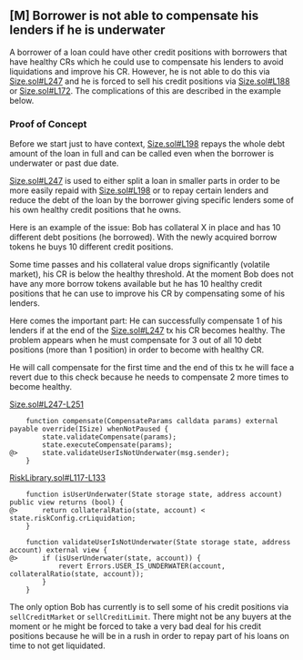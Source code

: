 ## [M] Borrower is not able to compensate his lenders if he is underwater

A borrower of a loan could have other credit positions with borrowers that have healthy CRs which he could use to compensate his lenders to avoid liquidations and improve his CR. However, he is not able to do this via [Size.sol#L247](repos/2024-06-size/src/Size.sol) and he is forced to sell his credit positions via [Size.sol#L188](repos/2024-06-size/src/Size.sol) or [Size.sol#L172](repos/2024-06-size/src/Size.sol). The complications of this are described in the example below.

### Proof of Concept

Before we start just to have context, [Size.sol#L198](repos/2024-06-size/src/Size.sol) repays the whole debt amount of the loan in full and can be called even when the borrower is underwater or past due date.

[Size.sol#L247](repos/2024-06-size/src/Size.sol) is used to either split a loan in smaller parts in order to be more easily repaid with [Size.sol#L198](repos/2024-06-size/src/Size.sol) or to repay certain lenders and reduce the debt of the loan by the borrower giving specific lenders some of his own healthy credit positions that he owns.

Here is an example of the issue:
Bob has collateral X in place and has 10 different debt positions (he borrowed).
With the newly acquired borrow tokens he buys 10 different credit positions.

Some time passes and his collateral value drops significantly (volatile market), his CR is below the healthy threshold. At the moment Bob does not have any more borrow tokens available but he has 10 healthy credit positions that he can use to improve his CR by compensating some of his lenders.

Here comes the important part: He can successfully compensate 1 of his lenders if at the end of the [Size.sol#L247](repos/2024-06-size/src/Size.sol) tx his CR becomes healthy. The problem appears when he must compensate for 3 out of all 10 debt positions (more than 1 position) in order to become with healthy CR.

He will call compensate for the first time and the end of this tx he will face a revert due to this check because he needs to compensate 2 more times to become healthy.

[Size.sol#L247-L251](repos/2024-06-size/src/Size.sol)

```solidity
    function compensate(CompensateParams calldata params) external payable override(ISize) whenNotPaused {
        state.validateCompensate(params);
        state.executeCompensate(params);
@>      state.validateUserIsNotUnderwater(msg.sender);
    }
```

[RiskLibrary.sol#L117-L133](repos/2024-06-size/src/libraries/RiskLibrary.sol)

```solidity
    function isUserUnderwater(State storage state, address account) public view returns (bool) {
@>      return collateralRatio(state, account) < state.riskConfig.crLiquidation;
    }

    function validateUserIsNotUnderwater(State storage state, address account) external view {
@>      if (isUserUnderwater(state, account)) {
            revert Errors.USER_IS_UNDERWATER(account, collateralRatio(state, account));
        }
    }
```

The only option Bob has currently is to sell some of his credit positions via `sellCreditMarket` or `sellCreditLimit`. There might not be any buyers at the moment or he might be forced to take a very bad deal for his credit positions because he will be in a rush in order to repay part of his loans on time to not get liquidated.



